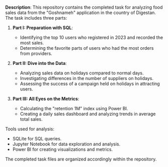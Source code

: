 **Description**:
This repository contains the completed task for analyzing food sales data from the "Goshnameh" application in the country of Digestan. The task includes three parts:

1. **Part I: Preparation with SQL**:
   - Identifying the top 10 users who registered in 2023 and recorded the most sales.
   - Determining the favorite parts of users who had the most orders from providers.

2. **Part II: Dive into the Data**:
   - Analyzing sales data on holidays compared to normal days.
   - Investigating differences in the number of suppliers on holidays.
   - Assessing the success of a campaign held on holidays in attracting users.

3. **Part III: All Eyes on the Metrics**:
   - Calculating the "retention 1M" index using Power BI.
   - Creating a daily sales dashboard and analyzing trends in average total sales.

Tools used for analysis:
- SQLite for SQL queries.
- Jupyter Notebook for data exploration and analysis.
- Power BI for creating visualizations and metrics.

The completed task files are organized accordingly within the repository.
